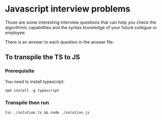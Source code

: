 # Javascript interview problems

Those are some interesting interview questions that can help you check the algorithmic capabilities and the syntax knowledge of your future collegue or employee.

There is an answer to each question in the answer file.

## To transpile the TS to JS

### Prerequisite

You need to install typescript:

```
npm install -g typescript
```

### Transpile then run

```
tsc ./solution.ts && node ./solution.js
```

